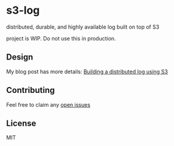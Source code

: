 # s3-log
distributed, durable, and highly available log built on top of S3

project is WIP. Do not use this in production.

## Design

My blog post has more details: [Building a distributed log using S3](https://avi.im/blag/2024/s3-log/)

## Contributing

Feel free to claim any [open issues](https://github.com/avinassh/s3-log/issues)

## License

MIT